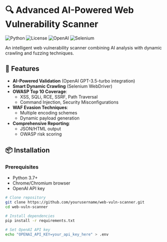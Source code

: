 # 🔍 Advanced AI-Powered Web Vulnerability Scanner

![Python](https://img.shields.io/badge/Python-3.7+-blue?logo=python)
![License](https://img.shields.io/badge/License-MIT-green)
![OpenAI](https://img.shields.io/badge/Powered_by-OpenAI-purple?logo=openai)
![Selenium](https://img.shields.io/badge/Testing-Selenium-yellowgreen?logo=selenium)

An intelligent web vulnerability scanner combining AI analysis with dynamic crawling and fuzzing techniques.

## 🚀 Features

- **AI-Powered Validation** (OpenAI GPT-3.5-turbo integration)
- **Smart Dynamic Crawling** (Selenium WebDriver)
- **OWASP Top 10 Coverage**:
  - XSS, SQLi, RCE, SSRF, Path Traversal
  - Command Injection, Security Misconfigurations
- **WAF Evasion Techniques**:
  - Multiple encoding schemes
  - Dynamic payload generation
- **Comprehensive Reporting**:
  - JSON/HTML output
  - OWASP risk scoring

## 📦 Installation

### Prerequisites
- Python 3.7+
- Chrome/Chromium browser
- OpenAI API key

```bash
# Clone repository
git clone https://github.com/yourusername/web-vuln-scanner.git
cd web-vuln-scanner

# Install dependencies
pip install -r requirements.txt

# Set OpenAI API key
echo "OPENAI_API_KEY=your_api_key_here" > .env
